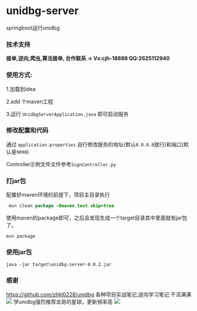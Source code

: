 
# unidbg-server
springboot运行unidbg

### 技术支持
**接单,逆向,爬虫,算法接单, 合作联系 -> Vx:cjh-18888  QQ:2625112940**
### 使用方式:
1.加载到idea

2.add 个maven工程

3.运行 `UnidbgServerApplication.java` 即可启动服务

### 修改配置和代码
通过 `application.properties` 自行修改服务的地址(默认`0.0.0.0`就行)和端口(默认是`9090`)

Controller示例文件文件参考`SignController.py`

### 打jar包
配置好maven环境的前提下，项目主目录执行
````java
 mvn clean package -Dmaven.test.skip=true  
````
使用maven的package即可，之后会发现生成一个target目录其中里面就有jar包了。
```
mvn package
```

### 使用jar包
```
java -jar target\unidbg-server-0.0.2.jar 
```


### 感谢
https://github.com/zhkl0228/unidbg
各种项目实战笔记,逆向学习笔记.干活满满
![](http://img.zhuoyue360.com//image-20220510150153371.png)
学unidbg强烈推荐龙哥的星球，更新频率高
![](https://img2020.cnblogs.com/blog/736399/202111/736399-20211108182436999-806188411.jpg)
